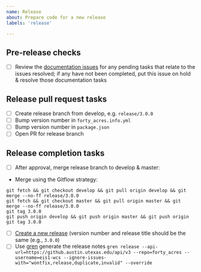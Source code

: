 ```yaml
---
name: Release
about: Prepare code for a new release
labels: 'release'

---
```


## Pre-release checks

- [ ] Review the [documentation issues](https://github.austin.utexas.edu/eis1-wcs/utdk_docs/issues) for any pending tasks that relate to the issues resolved; if any have not been completed, put this issue on hold & resolve those documentation tasks

## Release pull request tasks

- [ ] Create release branch from develop, e.g. `release/3.0.0`
- [ ] Bump version number in `forty_acres.info.yml`
- [ ] Bump version number in `package.json`
- [ ] Open PR for release branch

## Release completion tasks

- [ ] After approval, merge release branch to develop & master:
- Merge using the Gitflow strategy:

```
git fetch && git checkout develop && git pull origin develop && git merge --no-ff release/3.0.0
git fetch && git checkout master && git pull origin master && git merge --no-ff release/3.0.0
git tag 3.0.0
git push origin develop && git push origin master && git push origin git tag 3.0.0
```

- [ ] [Create a new release](https://github.austin.utexas.edu/eis1-wcs/forty_acres/releases/new) (version number and release title should be the same (e.g., `3.0.0`)
- [ ] Use [gren](https://github.com/github-tools/github-release-notes) generate the release notes `gren release --api-url=https://github.austin.utexas.edu/api/v3 --repo=forty_acres --username=eis1-wcs --ignore-issues-with="wontfix,release,duplicate,invalid" --override`
